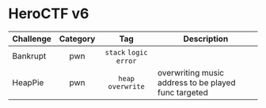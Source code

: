 # HeroCTF v6

| Challenge | Category | Tag | Description | 
| --- | :---: | :---: | --- |
| Bankrupt | pwn | `stack` `logic error` |  |
| HeapPie | pwn | `heap` `overwrite` | overwriting music address to be played func targeted |